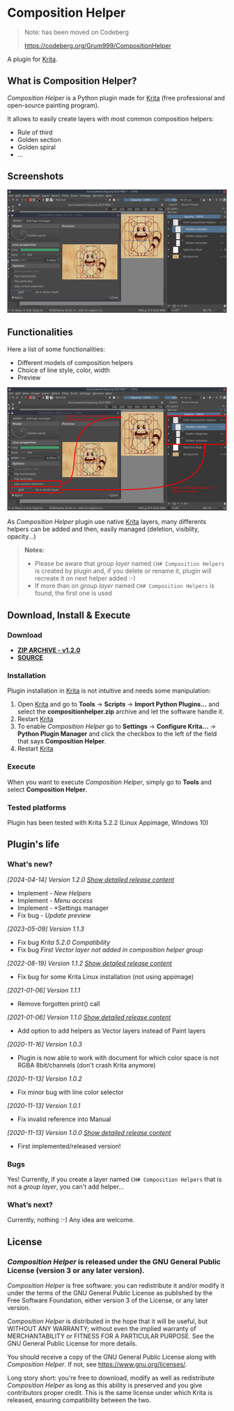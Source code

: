 # Composition Helper

> Note: has been moved on Codeberg
> 
> https://codeberg.org/Grum999/CompositionHelper

A plugin for [Krita](https://krita.org).


## What is Composition Helper?
*Composition Helper* is a Python plugin made for [Krita](https://krita.org) (free professional and open-source painting program).


It allows to easily create layers with most common composition helpers:
- Rule of third
- Golden section
- Golden spiral
- ...



## Screenshots

![Export file list](./screenshots/main.png)

## Functionalities

Here a list of some functionalities:
- Different models of composition helpers
- Choice of line style, color, width
- Preview

![Export file list](./screenshots/r1-2-0_main_example.png)

As *Composition Helper* plugin use native [Krita](https://krita.org) layers, many differents helpers can be added and then, easily managed (deletion, visiblity, opacity...)

> **Notes:**
> - Please be aware that *group layer* named `CH# Composition Helpers` is created by plugin and, if you delete or rename it, plugin will recreate it on next helper added :-)
> - If more than on *group layer* named `CH# Composition Helpers` is found, the first one is used


## Download, Install & Execute

### Download
+ **[ZIP ARCHIVE - v1.2.0](https://github.com/Grum999/CompositionHelper/releases/download/1.2.0/compositionhelper.zip)**
+ **[SOURCE](https://github.com/Grum999/CompositionHelper)**


### Installation

Plugin installation in [Krita](https://krita.org) is not intuitive and needs some manipulation:

1. Open [Krita](https://krita.org) and go to **Tools** -> **Scripts** -> **Import Python Plugins...** and select the **compositionhelper.zip** archive and let the software handle it.
2. Restart [Krita](https://krita.org)
3. To enable *Composition Helper* go to **Settings** -> **Configure Krita...** -> **Python Plugin Manager** and click the checkbox to the left of the field that says **Composition Helper**.
4. Restart [Krita](https://krita.org)


### Execute

When you want to execute *Composition Helper*, simply go to **Tools** and select **Composition Helper**.


### Tested platforms
Plugin has been tested with Krita 5.2.2 (Linux Appimage, Windows 10)


## Plugin's life

### What's new?
_[2024-04-14] Version 1.2.0_ *[Show detailed release content](./releases-notes/RELEASE-1.2.0.md)*
- Implement - *New Helpers*
- Implement - *Menu access*
- Implement - *Settings manager
- Fix bug - *Update preview*

_[2023-05-09] Version 1.1.3_
- Fix bug *Krita 5.2.0 Compatibility*
- Fix bug *First Vector layer not added in composition helper group*

_[2022-08-19] Version 1.1.2_ *[Show detailed release content](./releases-notes/RELEASE-1.1.2.md)*

- Fix bug for some Krita Linux installation (not using appimage)

_[2021-01-06] Version 1.1.1_

- Remove forgotten print() call

_[2021-01-06] Version 1.1.0_ *[Show detailed release content](./releases-notes/RELEASE-1.1.0.md)*

- Add option to add helpers as Vector layers instead of Paint layers

_[2020-11-16] Version 1.0.3_

- Plugin is now able to work with document for which color space is not RGBA 8bit/channels (don't crash Krita anymore)

_[2020-11-13] Version 1.0.2_

- Fix minor bug with line color selector

_[2020-11-13] Version 1.0.1_

- Fix invalid reference into Manual

_[2020-11-13] Version 1.0.0_ *[Show detailed release content](./releases-notes/RELEASE-1.0.0.md)*

- First implemented/released version!



### Bugs

Yes!
Currently, if you create a layer named `CH# Composition Helpers` that is not a *group layer*, you can't add helper...



### What’s next?

Currently, nothing :-)
Any idea are welcome.


## License

### *Composition Helper* is released under the GNU General Public License (version 3 or any later version).

*Composition Helper* is free software: you can redistribute it and/or modify it under the terms of the GNU General Public License as published by the Free Software Foundation, either version 3 of the License, or any later version.

*Composition Helper* is distributed in the hope that it will be useful, but WITHOUT ANY WARRANTY; without even the implied warranty of MERCHANTABILITY or FITNESS FOR A PARTICULAR PURPOSE. See the GNU General Public License for more details.

You should receive a copy of the GNU General Public License along with *Composition Helper*. If not, see <https://www.gnu.org/licenses/>.


Long story short: you're free to download, modify as well as redistribute *Composition Helper* as long as this ability is preserved and you give contributors proper credit. This is the same license under which Krita is released, ensuring compatibility between the two.
